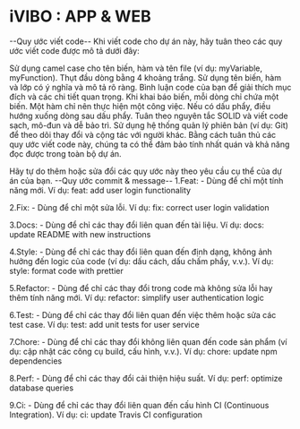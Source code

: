 # iVIBO : APP & WEB
--Quy ước viết code--
Khi viết code cho dự án này, hãy tuân theo các quy ước viết code được mô tả dưới đây:

Sử dụng camel case cho tên biến, hàm và tên file (ví dụ: myVariable, myFunction).
Thụt đầu dòng bằng 4 khoảng trắng.
Sử dụng tên biến, hàm và lớp có ý nghĩa và mô tả rõ ràng.
Bình luận code của bạn để giải thích mục đích và các chi tiết quan trọng.
Khi khai báo biến, mỗi dòng chỉ chứa một biến.
Một hàm chỉ nên thực hiện một công việc.
Nếu có dấu phẩy, điều hướng xuống dòng sau dấu phẩy.
Tuân theo nguyên tắc SOLID và viết code sạch, mô-đun và dễ bảo trì.
Sử dụng hệ thống quản lý phiên bản (ví dụ: Git) để theo dõi thay đổi và cộng tác với người khác.
Bằng cách tuân thủ các quy ước viết code này, chúng ta có thể đảm bảo tính nhất quán và khả năng đọc được trong toàn bộ dự án.

Hãy tự do thêm hoặc sửa đổi các quy ước này theo yêu cầu cụ thể của dự án của bạn.
--Quy ước commit & message--
1.Feat: - Dùng để chỉ một tính năng mới.
Ví dụ: feat: add user login functionality

2.Fix: - Dùng để chỉ một sửa lỗi.
Ví dụ: fix: correct user login validation

3.Docs: - Dùng để chỉ các thay đổi liên quan đến tài liệu.
Ví dụ: docs: update README with new instructions

4.Style: - Dùng để chỉ các thay đổi liên quan đến định dạng, không ảnh hưởng đến logic của code (ví dụ: dấu cách, dấu chấm phẩy, v.v.).
Ví dụ: style: format code with prettier

5.Refactor: - Dùng để chỉ các thay đổi trong code mà không sửa lỗi hay thêm tính năng mới.
Ví dụ: refactor: simplify user authentication logic

6.Test: - Dùng để chỉ các thay đổi liên quan đến việc thêm hoặc sửa các test case.
Ví dụ: test: add unit tests for user service

7.Chore: - Dùng để chỉ các thay đổi không liên quan đến code sản phẩm (ví dụ: cập nhật các công cụ build, cấu hình, v.v.).
Ví dụ: chore: update npm dependencies

8.Perf: - Dùng để chỉ các thay đổi cải thiện hiệu suất.
Ví dụ: perf: optimize database queries

9.Ci: - Dùng để chỉ các thay đổi liên quan đến cấu hình CI (Continuous Integration).
Ví dụ: ci: update Travis CI configuration
